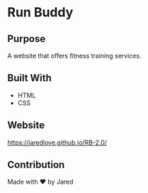 # Run Buddy

## Purpose
A website that offers fitness training services.

## Built With
* HTML
* CSS


## Website
https://jaredlove.github.io/RB-2.0/


## Contribution
Made with ❤️ by Jared